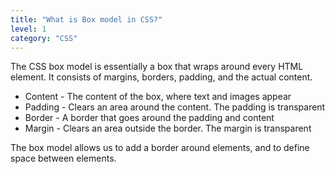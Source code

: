 ```yaml
---
title: "What is Box model in CSS?"
level: 1
category: "CSS"
---
```


The CSS box model is essentially a box that wraps around every HTML element. It consists of margins, borders, padding, and the actual content.

- Content - The content of the box, where text and images appear
- Padding - Clears an area around the content. The padding is transparent
- Border - A border that goes around the padding and content
- Margin - Clears an area outside the border. The margin is transparent

The box model allows us to add a border around elements, and to define space between elements.
